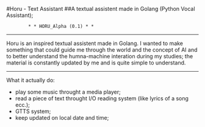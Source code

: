 #Horu - Text Assistant
##A textual assistent made in Golang (Python Vocal Assistant);

			* * HORU_Alpha (0.1) * *
<hr>
Horu is an inspired textual assistent made in Golang.
I wanted to make something that could guide me through the world and the concept of AI and to better understand the humna-machine interation during my studies; 
the material is constantly updated by me and is quite simple to understand.
<hr>
 
What it actually do:
- play some music throught a media player;
- read a piece of text throught I/O reading system (like lyrics of a song ecc.);
- GTTS system;
- keep updated on local date and time;
